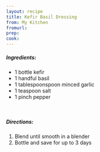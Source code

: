 ```yaml
---
layout: recipe
title: Kefir Basil Dressing
from: My Kitchen
fromurl: 
prep: 
cook: 
---
```


##### Ingredients:

* 1 bottle kefir
* 1 handful basil
* 1 tablespoonspoon minced garlic
* 1 teaspoon salt
* 1 pinch pepper

<br>

##### Directions:

1. Blend until smooth in a blender
2. Bottle and save for up to 3 days 

